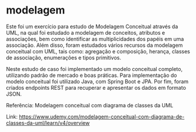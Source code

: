 # modelagem

Este foi um exercício para estudo de Modelagem Conceitual através da UML, na qual foi estudado a modelagem de conceitos, 
atributos e associações, bem como identificar as multiplicidades dos papéis em uma associação. Além disso, foram estudados 
vários recursos da modelagem conceitual com UML, tais como: agregação e composição, herança, classes de associação, 
enumerações e tipos primitivos.

Neste estudo de caso foi implementado um modelo conceitual completo, utilizando padrão de mercado e boas práticas. 
Para implementação do modelo conceitual foi utilizado Java, com Spring Boot e JPA. Por fim, foram criados endpoints 
REST para recuperar e apresentar os dados em formato JSON.



Referência: Modelagem conceitual com diagrama de classes da UML

Link: https://www.udemy.com/modelagem-conceitual-com-diagrama-de-classes-da-uml/learn/v4/overview

